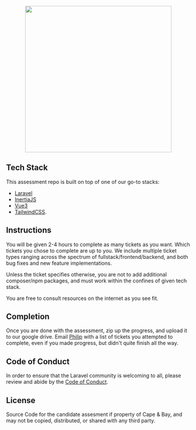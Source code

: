 <p align="center"><a href="https://laravel.com" target="_blank"><img src="https://raw.githubusercontent.com/laravel/art/master/logo-lockup/5%20SVG/2%20CMYK/1%20Full%20Color/laravel-logolockup-cmyk-red.svg" width="400"></a></p>

## Tech Stack

This assessment repo is built on top of one of our go-to stacks:
- [Laravel](https://laravel.com/docs)
- [InertiaJS](https://inertiajs.com/how-it-works)
- [Vue3](https://vuejs.org/guide/introduction.html)
- [TailwindCSS](https://tailwindcss.com/docs).

## Instructions
You will be given 2-4 hours to complete as many tickets as you want.  Which tickets you chose to complete are up to you. We include multiple ticket types ranging across the spectrum of fullstack/frontend/backend, and both bug fixes and new feature implementations.

Unless the ticket specifies otherwise, you are not to add additional composer/npm packages, and must work within the confines of given tech stack.

You are free to consult resources on the internet as you see fit.

## Completion

Once you are done with the assessment, zip up the progress, and upload it to our google drive. Email [Philip](mailto:philip@capeandbay.com) with a list of tickets you attempted to complete, even if you made progress, but didn't quite finish all the way.

## Code of Conduct

In order to ensure that the Laravel community is welcoming to all, please review and abide by the [Code of Conduct](https://laravel.com/docs/contributions#code-of-conduct).

## License

Source Code for the candidate assesment if property of Cape & Bay, and may not be copied, distributed, or shared with any third party.
